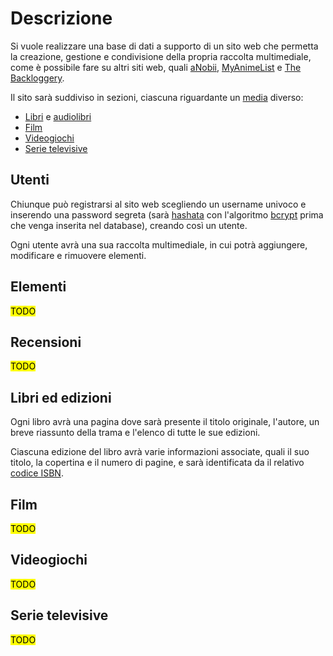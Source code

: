 <!--Da quanto ho capito qui dobbiamo scrivere tutto all'impersonale...-->

# Descrizione

Si vuole realizzare una base di dati a supporto di un sito web che permetta la creazione, gestione e condivisione della propria raccolta multimediale, come è possibile fare su altri siti web, quali [aNobii](https://www.anobii.com/), [MyAnimeList](https://myanimelist.net/) e [The Backloggery](https://backloggery.com/)<!--Aggiungere altri esempi?-->.

Il sito sarà suddiviso in sezioni, ciascuna riguardante un [media](https://it.wikipedia.org/wiki/Mezzo_di_comunicazione_di_massa) diverso:

- [Libri](https://it.wikipedia.org/wiki/Libro) e [audiolibri](https://it.wikipedia.org/wiki/Audiolibro)
- [Film](https://it.wikipedia.org/wiki/Film)
- [Videogiochi](https://it.wikipedia.org/wiki/Videogioco)
- [Serie televisive](https://it.wikipedia.org/wiki/Fiction_televisiva#Serie_televisiva)

## Utenti

Chiunque può registrarsi al sito web scegliendo un username univoco e inserendo una password segreta (sarà [hashata](https://it.wikipedia.org/wiki/Funzione_di_hash) con l'algoritmo [bcrypt](https://it.wikipedia.org/wiki/Bcrypt) prima che venga inserita nel database), creando così un utente.

Ogni utente avrà una sua raccolta multimediale, in cui potrà aggiungere, modificare e rimuovere elementi.

## Elementi

<span style="background-color: yellow; color: black;">TODO</span>

## Recensioni

<span style="background-color: yellow; color: black;">TODO</span>

## Libri ed edizioni

<!--https://it.wikipedia.org/wiki/Template:Libro-->

Ogni libro avrà una pagina dove sarà presente il titolo originale, l'autore, un breve riassunto della trama e l'elenco di tutte le sue edizioni.

Ciascuna edizione del libro avrà varie informazioni associate, quali il suo titolo, la copertina e il numero di pagine, e sarà identificata da il relativo [codice ISBN](https://it.wikipedia.org/wiki/ISBN).

## Film

<!--https://it.wikipedia.org/wiki/Template:Film-->

<span style="background-color: yellow; color: black;">TODO</span>

## Videogiochi

<!--https://it.wikipedia.org/wiki/Template:Videogioco-->

<span style="background-color: yellow; color: black;">TODO</span>

## Serie televisive

<!--https://it.wikipedia.org/wiki/Template:FictionTV-->

<span style="background-color: yellow; color: black;">TODO</span>
